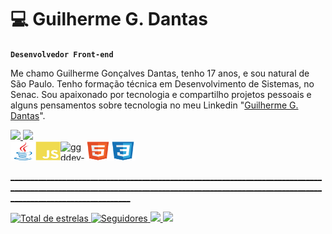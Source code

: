 # 💻 Guilherme G. Dantas
 
**`Desenvolvedor Front-end`**

Me chamo Guilherme Gonçalves Dantas, tenho 17 anos, e sou natural de São Paulo. Tenho formação técnica em Desenvolvimento de Sistemas, no Senac. Sou apaixonado por tecnologia e compartilho projetos pessoais e alguns pensamentos sobre tecnologia no meu Linkedin "[Guilherme G. Dantas](https://www.linkedin.com/in/guilhermegdantas/)".

<div>
    <a href="https://github.com/ggddev">
    <img height="180em" src="https://github-readme-stats.vercel.app/api?username=ggddev&show_icons=true&theme=dracula&include_all_commits=true&count_private=true"/>
    <img height="180em" src="https://github-readme-stats.vercel.app/api/top-langs/?username=ggddev&layout=compact&langs_count=16&theme="/>
</div>

<div style="display: flex"><br>
  <img align="center" alt="ggdDev-Java" height="30" width="40" src="https://raw.githubusercontent.com/devicons/devicon/master/icons/java/java-original.svg">
  <img align="center" alt="ggdDev-Js" height="30" width="40" src="https://raw.githubusercontent.com/devicons/devicon/master/icons/javascript/javascript-plain.svg">
  
  <img align="center" alt="ggddev-sql" height="30" width="40" src="https://cdn.jsdelivr.net/gh/devicons/devicon@latest/icons/mysql/mysql-original.svg">
          
  <img align="center" alt="ggdDev-HTML" height="30" width="40" src="https://raw.githubusercontent.com/devicons/devicon/master/icons/html5/html5-original.svg">
  <img align="center" alt="ggdDev-CSS" height="30" width="40" src="https://raw.githubusercontent.com/devicons/devicon/master/icons/css3/css3-original.svg">
</div>
<br>
__________________________________________________________________________________________________________________________________________________________________________________________
<div style="display: flex">
<p align="left">
<a href="https://github.com/ggddev?tab=repositories&sort=stargazers">
        <img 
            alt="Total de estrelas" 
            title="Total de estrelas GitHub" 
            src="https://custom-icon-badges.demolab.com/github/stars/ggddev?color=55960c&style=for-the-badge&labelColor=488207&logo=star&label=estrelas"
        />
</a>
<a href="https://github.com/ggddev?tab=followers">
        <img 
            alt="Seguidores" 
            title="Me siga no GitHub" 
            src="https://custom-icon-badges.demolab.com/github/followers/ggddev?color=236ad3&labelColor=1155ba&style=for-the-badge&logo=github&label=Seguidores&logoColor=white"
        />
</a>
<a href = "mailto:guilhermedantas162@gmail.com">
        <img 
            src="https://img.shields.io/badge/-Gmail-%23333?style=for-the-badge&logo=gmail&logoColor=white" 
            target="_blank"
        />
</a>
<a href="https://www.linkedin.com/in/guilhermegdantas" target="_blank">
        <img 
            src="https://img.shields.io/badge/LinkedIn-0077B5?style=for-the-badge&logo=linkedin&logoColor=white" 
            target="_blank"
        />
</a> 
</p>
</div>
